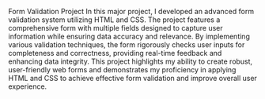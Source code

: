 Form Validation Project
In this major project, I developed an advanced form validation system utilizing HTML and CSS. The project features a comprehensive form with multiple fields designed to capture user information while ensuring data accuracy and relevance. By implementing various validation techniques, the form rigorously checks user inputs for completeness and correctness, providing real-time feedback and enhancing data integrity. This project highlights my ability to create robust, user-friendly web forms and demonstrates my proficiency in applying HTML and CSS to achieve effective form validation and improve overall user experience.

